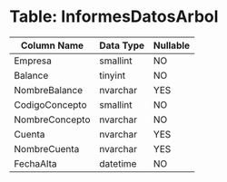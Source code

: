 # Table: InformesDatosArbol

| Column Name | Data Type | Nullable |
|-------------|-----------|----------|
| Empresa | smallint | NO |
| Balance | tinyint | NO |
| NombreBalance | nvarchar | YES |
| CodigoConcepto | smallint | NO |
| NombreConcepto | nvarchar | NO |
| Cuenta | nvarchar | YES |
| NombreCuenta | nvarchar | YES |
| FechaAlta | datetime | NO |
